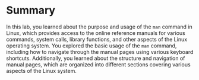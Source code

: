 # Summary

In this lab, you learned about the purpose and usage of the `man` command in Linux, which provides access to the online reference manuals for various commands, system calls, library functions, and other aspects of the Linux operating system. You explored the basic usage of the `man` command, including how to navigate through the manual pages using various keyboard shortcuts. Additionally, you learned about the structure and navigation of manual pages, which are organized into different sections covering various aspects of the Linux system.
